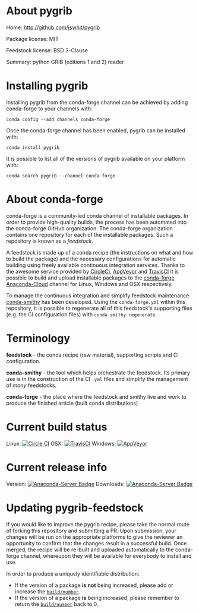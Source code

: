About pygrib
============

Home: http://github.com/jswhit/pygrib

Package license: MIT

Feedstock license: BSD 3-Clause

Summary: python GRIB (editions 1 and 2) reader



Installing pygrib
=================

Installing pygrib from the conda-forge channel can be achieved by adding conda-forge to your channels with:

```
conda config --add channels conda-forge
```

Once the conda-forge channel has been enabled, pygrib can be installed with:

```
conda install pygrib
```

It is possible to list all of the versions of pygrib available on your platform with:

```
conda search pygrib --channel conda-forge
```


About conda-forge
=================

conda-forge is a community-led conda channel of installable packages.
In order to provide high-quality builds, the process has been automated into the
conda-forge GitHub organization. The conda-forge organization contains one repository 
for each of the installable packages. Such a repository is known as a *feedstock*.

A feedstock is made up of a conda recipe (the instructions on what and how to build
the package) and the necessary configurations for automatic building using freely
available continuous integration services. Thanks to the awesome service provided by
[CircleCI](https://circleci.com/), [AppVeyor](http://www.appveyor.com/)
and [TravisCI](https://travis-ci.org/) it is possible to build and upload installable
packages to the [conda-forge](https://anaconda.org/conda-forge)
[Anaconda-Cloud](http://docs.anaconda.org/) channel for Linux, Windows and OSX respectively.

To manage the continuous integration and simplify feedstock maintenance
[conda-smithy](http://github.com/conda-forge/conda-smithy) has been developed.
Using the ``conda-forge.yml`` within this repository, it is possible to regenerate all of
this feedstock's supporting files (e.g. the CI configuration files) with ``conda smithy regenerate``.


Terminology
===========

**feedstock** - the conda recipe (raw material), supporting scripts and CI configuration.

**conda-smithy** - the tool which helps orchestrate the feedstock.
                   Its primary use is in the construction of the CI ``.yml`` files
                   and simplify the management of *many* feedstocks.

**conda-forge** - the place where the feedstock and smithy live and work to
                  produce the finished article (built conda distributions)

Current build status
====================

Linux: [![Circle CI](https://circleci.com/gh/conda-forge/pygrib-feedstock.svg?style=svg)](https://circleci.com/gh/conda-forge/pygrib-feedstock)
OSX: [![TravisCI](https://travis-ci.org/conda-forge/pygrib-feedstock.svg?branch=master)](https://travis-ci.org/conda-forge/pygrib-feedstock) 
Windows: [![AppVeyor](https://ci.appveyor.com/api/projects/status/github/conda-forge/pygrib-feedstock?svg=True)](https://ci.appveyor.com/project/conda-forge/pygrib-feedstock/branch/master)

Current release info
====================
Version: [![Anaconda-Server Badge](https://anaconda.org/conda-forge/pygrib/badges/version.svg)](https://anaconda.org/conda-forge/pygrib)
Downloads: [![Anaconda-Server Badge](https://anaconda.org/conda-forge/pygrib/badges/downloads.svg)](https://anaconda.org/conda-forge/pygrib)


Updating pygrib-feedstock
=========================

If you would like to improve the pygrib recipe, please take the normal
route of forking this repository and submitting a PR. Upon submission, your changes will
be run on the appropriate platforms to give the reviewer an opportunity to confirm that the
changes result in a successful build. Once merged, the recipe will be re-built and uploaded
automatically to the conda-forge channel, whereupon they will be available for everybody to
install and use.

In order to produce a uniquely identifiable distribution:
 * If the version of a package **is not** being increased, please add or increase
   the [``build/number``](http://conda.pydata.org/docs/building/meta-yaml.html#build-number-and-string). 
 * If the version of a package **is** being increased, please remember to return
   the [``build/number``](http://conda.pydata.org/docs/building/meta-yaml.html#build-number-and-string)
   back to 0.
